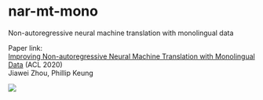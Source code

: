 # nar-mt-mono
Non-autoregressive neural machine translation with monolingual data

Paper link:\
[Improving Non-autoregressive Neural Machine Translation with Monolingual Data](https://arxiv.org/abs/2005.00932) (ACL 2020)\
Jiawei Zhou, Phillip Keung

<img src=figure1.png>
<!---<img src=chart_nar_mono_final.png width="500" height="500">--->
